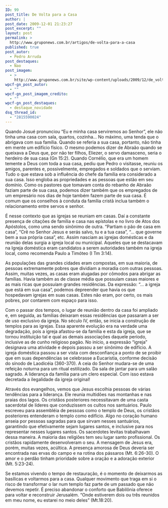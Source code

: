 ```yaml
---
ID: 99
post_title: De Volta para a Casa
author: |
post_date: 2009-12-01 21:23:27
post_excerpt: ""
layout: post
permalink: >
  http://www.gruponews.com.br/artigos/de-volta-para-a-casa
published: true
post_autor:
  - Pedro Arruda
post_destaques:
  - Nao
post_imagem:
  - >
    http://www.gruponews.com.br/site/wp-content/uploads/2009/12/de_volta_para_a_casa.jpg
wpcf-gn_post_autor:
  - ""
wpcf-gn_post_imagem_credito:
  - ""
wpcf-gn_post_destaques:
  - destaque_novidade
dsq_thread_id:
  - "2815590024"
---
```

Quando Josué pronunciou “Eu e minha casa serviremos ao Senhor”, ele não tinha uma casa com sala, quartos, cozinha... No máximo, uma tenda que o abrigava com sua família. Quando se referia a sua casa, portanto, não tinha em mente um edifício físico. O mesmo podemos dizer de Abraão quando se queixava a Deus que, por não ter filhos, Eliezer, o servo damasceno, seria o herdeiro de sua casa (Gn 15:2). Quando Cornélio, que era um homem temente a Deus com toda a sua casa, pediu que Pedro o visitasse, reuniu os amigos, parentes e, possivelmente, empregados e soldados que o serviam. Tudo o que estava sob a influência do chefe da família era considerado a sua casa. Isso engloba as propriedades e as pessoas que estão em seu domínio. Como os pastores que tomavam conta do rebanho de Abraão faziam parte de sua casa, podemos dizer também que os empregados de um empresário nos dias de hoje também fazem parte de sua casa. É comum que os conselhos à conduta da família cristã inclua também o relacionamento entre servos e senhor.

É nesse contexto que as igrejas se reuniam em casas. Daí a constante presença de citações de família e casa nas epístolas e no livro de Atos dos Apóstolos, como uma sendo sinônimo de outra. “Partiam o pão de casa em casa”, “Crê no Senhor Jesus e serás salvo, tu e a tua casa”, “... que governe bem a sua própria casa”, etc. Assim nasciam as igrejas domésticas e da reunião delas surgia a igreja local ou municipal. Aqueles que se destacavam na Igreja doméstica eram candidatos a serem autoridades também na igreja local, como recomenda Paulo a Timóteo (I Tm 3:14).

As populações das grandes cidades eram compostas, em sua maioria, de pessoas extremamente pobres que dividiam a moradia com outras pessoas. Assim, muitas vezes, as casas eram alugadas por cômodos para abrigar as famílias. Havia também as de classe média que possuíam casas maiores e as mais ricas que possuíam grandes residências. Da expressão: “... a igreja que está em sua casa”, podemos depreender que havia os que hospedavam igrejas em suas casas. Estes não eram, por certo, os mais pobres, por contarem com espaço para isso.

Com o passar dos tempos, o lugar de reunião dentro da casa foi ampliado e, em seguida, as famílias deixaram essas residências que passaram a ser de uso exclusivo da igreja. No século IV, então, se inicia a construção de templos para as igrejas. Essa aparente evolução era na verdade uma degradação, pois a igreja afastou-se da família e esta da igreja, que se tornou instituição tal e qual as demais associações daquele período, inclusive as de cunho religioso pagão. No início, a expressão “igreja” designava uma atividade e depois passou a ser sinônimo de edifício. A igreja doméstica passou a ser vista com desconfiança a ponto de se proibir que em suas dependências se celebrasse a Eucaristia, conforme decisão do sínodo de Laodicéia (360-370). A ceia do Senhor mudara-se de uma refeição noturna para um ritual estilizado. Da sala de jantar para um salão sagrado. A liderança da família para um clero especial. Com isso estava decretada a ilegalidade da igreja original!

Através dos evangelhos, vemos que Jesus escolhia pessoas de várias tendências para a liderança. Ele reunia multidões nas montanhas e nas praias dos lagos. Os cristãos posteriores necessitavam de uma casta sacerdotal de líderes que conduzissem os cultos nos santuários. Paulo escreveu para assembléia de pessoas como o templo de Deus, os cristãos posteriores entenderam o templo como edifício. Algo no coração humano anseia por pessoas sagradas para que sirvam nesses santuários, garantindo que efetivamente sejam lugares santos, e inclusive para nos representar nesses lugares santos. Os sacerdotes levitas trabalhavam dessa maneira. A maioria das religiões tem seu lugar santo profissional. Os cristãos rapidamente desenvolveram o seu. A mensagem de Jesus era, porém, muitas vezes, acúltica. A presença amorosa de Deus deveria ser encontrada nas ervas do campo e na rotina dos pássaros (Mt. 6:26-30). O amor e o perdão tinham prioridade sobre a oração e a adoração exterior (Mt. 5:23-24).

Se estamos vivendo o tempo de restauração, é o momento de deixarmos as basílicas e voltarmos para a casa. Qualquer movimento que traga em si o risco de transformar o lar num templo faz parte de um passado que não devemos repetir. É preciso abandonar o conforto que Babilônia oferece para voltar e reconstruir Jerusalém. “Onde estiverem dois ou três reunidos em meu nome, eu estarei no meio deles” (Mt.18:20).
